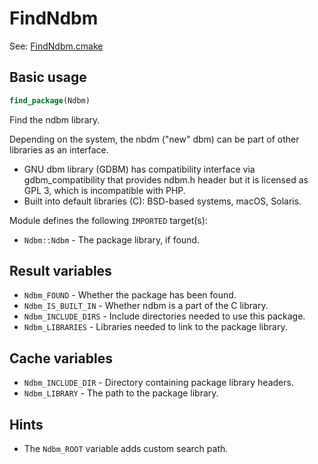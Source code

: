 # FindNdbm

See: [FindNdbm.cmake](https://github.com/petk/php-build-system/blob/master/cmake/cmake/modules/FindNdbm.cmake)

## Basic usage

```cmake
find_package(Ndbm)
```

Find the ndbm library.

Depending on the system, the nbdm ("new" dbm) can be part of other libraries as
an interface.

* GNU dbm library (GDBM) has compatibility interface via gdbm_compatibility that
  provides ndbm.h header but it is licensed as GPL 3, which is incompatible with
  PHP.
* Built into default libraries (C): BSD-based systems, macOS, Solaris.

Module defines the following `IMPORTED` target(s):

* `Ndbm::Ndbm` - The package library, if found.

## Result variables

* `Ndbm_FOUND` - Whether the package has been found.
* `Ndbm_IS_BUILT_IN` - Whether ndbm is a part of the C library.
* `Ndbm_INCLUDE_DIRS` - Include directories needed to use this package.
* `Ndbm_LIBRARIES` - Libraries needed to link to the package library.

## Cache variables

* `Ndbm_INCLUDE_DIR` - Directory containing package library headers.
* `Ndbm_LIBRARY` - The path to the package library.

## Hints

* The `Ndbm_ROOT` variable adds custom search path.

